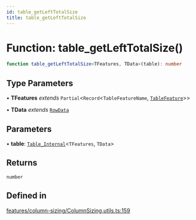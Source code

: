 ```yaml
---
id: table_getLeftTotalSize
title: table_getLeftTotalSize
---
```


# Function: table\_getLeftTotalSize()

```ts
function table_getLeftTotalSize<TFeatures, TData>(table): number
```

## Type Parameters

• **TFeatures** *extends* `Partial`\<`Record`\<`TableFeatureName`, [`TableFeature`](../interfaces/tablefeature.md)\>\>

• **TData** *extends* [`RowData`](../type-aliases/rowdata.md)

## Parameters

• **table**: [`Table_Internal`](../type-aliases/table_internal.md)\<`TFeatures`, `TData`\>

## Returns

`number`

## Defined in

[features/column-sizing/ColumnSizing.utils.ts:159](https://github.com/TanStack/table/blob/main/packages/table-core/src/features/column-sizing/ColumnSizing.utils.ts#L159)
